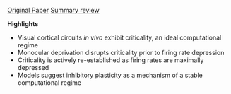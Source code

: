 [Original Paper](https://www.sciencedirect.com/science/article/pii/S0896627319307378)
[Summary review](https://www.sciencedirect.com/science/article/pii/S0896627319309596)

**Highlights**
* Visual cortical circuits _in vivo_ exhibit criticality, an ideal computational regime
* Monocular deprivation disrupts criticality prior to firing rate depression
* Criticality is actively re-established as firing rates are maximally depressed
* Models suggest inhibitory plasticity as a mechanism of a stable computational regime
